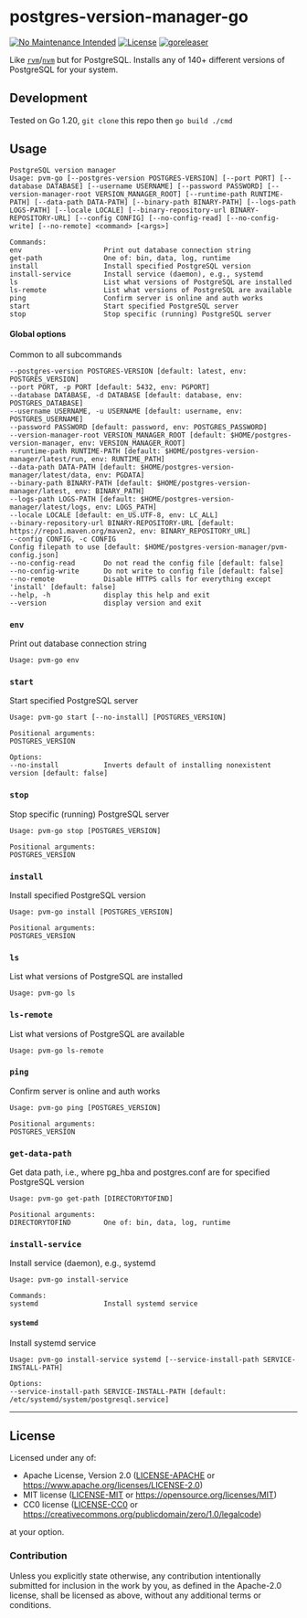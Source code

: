 postgres-version-manager-go
===========================
[![No Maintenance Intended](http://unmaintained.tech/badge.svg)](http://unmaintained.tech)
[![License](https://img.shields.io/badge/license-Apache--2.0%20OR%20MIT%20OR%20CC0-blue.svg)](https://opensource.org/licenses/Apache-2.0)
[![goreleaser](https://github.com/offscale/postgres-version-manager-go/actions/workflows/release.yml/badge.svg)](https://github.com/offscale/postgres-version-manager-go/actions/workflows/release.yml)

Like [`rvm`](https://rvm.io)/[`nvm`](https://github.com/nvm-sh/nvm) but for PostgreSQL. Installs any of 140+ different versions of PostgreSQL for your system.

## Development

Tested on Go 1.20, `git clone` this repo then `go build ./cmd`

## Usage

    PostgreSQL version manager
    Usage: pvm-go [--postgres-version POSTGRES-VERSION] [--port PORT] [--database DATABASE] [--username USERNAME] [--password PASSWORD] [--version-manager-root VERSION_MANAGER_ROOT] [--runtime-path RUNTIME-PATH] [--data-path DATA-PATH] [--binary-path BINARY-PATH] [--logs-path LOGS-PATH] [--locale LOCALE] [--binary-repository-url BINARY-REPOSITORY-URL] [--config CONFIG] [--no-config-read] [--no-config-write] [--no-remote] <command> [<args>]
    
    Commands:
    env                    Print out database connection string
    get-path               One of: bin, data, log, runtime
    install                Install specified PostgreSQL version
    install-service        Install service (daemon), e.g., systemd
    ls                     List what versions of PostgreSQL are installed
    ls-remote              List what versions of PostgreSQL are available
    ping                   Confirm server is online and auth works
    start                  Start specified PostgreSQL server
    stop                   Stop specific (running) PostgreSQL server

#### Global options

Common to all subcommands

    --postgres-version POSTGRES-VERSION [default: latest, env: POSTGRES_VERSION]
    --port PORT, -p PORT [default: 5432, env: PGPORT]
    --database DATABASE, -d DATABASE [default: database, env: POSTGRES_DATABASE]
    --username USERNAME, -u USERNAME [default: username, env: POSTGRES_USERNAME]
    --password PASSWORD [default: password, env: POSTGRES_PASSWORD]
    --version-manager-root VERSION_MANAGER_ROOT [default: $HOME/postgres-version-manager, env: VERSION_MANAGER_ROOT]
    --runtime-path RUNTIME-PATH [default: $HOME/postgres-version-manager/latest/run, env: RUNTIME_PATH]
    --data-path DATA-PATH [default: $HOME/postgres-version-manager/latest/data, env: PGDATA]
    --binary-path BINARY-PATH [default: $HOME/postgres-version-manager/latest, env: BINARY_PATH]
    --logs-path LOGS-PATH [default: $HOME/postgres-version-manager/latest/logs, env: LOGS_PATH]
    --locale LOCALE [default: en_US.UTF-8, env: LC_ALL]
    --binary-repository-url BINARY-REPOSITORY-URL [default: https://repo1.maven.org/maven2, env: BINARY_REPOSITORY_URL]
    --config CONFIG, -c CONFIG
    Config filepath to use [default: $HOME/postgres-version-manager/pvm-config.json]
    --no-config-read       Do not read the config file [default: false]
    --no-config-write      Do not write to config file [default: false]
    --no-remote            Disable HTTPS calls for everything except 'install' [default: false]
    --help, -h             display this help and exit
    --version              display version and exit

### `env`

Print out database connection string

    Usage: pvm-go env

### `start`

Start specified PostgreSQL server

    Usage: pvm-go start [--no-install] [POSTGRES_VERSION]
    
    Positional arguments:
    POSTGRES_VERSION
    
    Options:
    --no-install           Inverts default of installing nonexistent version [default: false]

### `stop`

Stop specific (running) PostgreSQL server

    Usage: pvm-go stop [POSTGRES_VERSION]
    
    Positional arguments:
    POSTGRES_VERSION

### `install`

Install specified PostgreSQL version
    
    Usage: pvm-go install [POSTGRES_VERSION]
    
    Positional arguments:
    POSTGRES_VERSION

### `ls`

List what versions of PostgreSQL are installed

    Usage: pvm-go ls

### `ls-remote`

List what versions of PostgreSQL are available

    Usage: pvm-go ls-remote

### `ping`

Confirm server is online and auth works

    Usage: pvm-go ping [POSTGRES_VERSION]
    
    Positional arguments:
    POSTGRES_VERSION

### `get-data-path`

Get data path, i.e., where pg_hba and postgres.conf are for specified PostgreSQL version

    Usage: pvm-go get-path [DIRECTORYTOFIND]
    
    Positional arguments:
    DIRECTORYTOFIND        One of: bin, data, log, runtime

### `install-service`

Install service (daemon), e.g., systemd

    Usage: pvm-go install-service

    Commands:
    systemd                Install systemd service

#### `systemd`

Install systemd service

    Usage: pvm-go install-service systemd [--service-install-path SERVICE-INSTALL-PATH]
    
    Options:
    --service-install-path SERVICE-INSTALL-PATH [default: /etc/systemd/system/postgresql.service]

---

## License

Licensed under any of:

- Apache License, Version 2.0 ([LICENSE-APACHE](LICENSE-APACHE) or <https://www.apache.org/licenses/LICENSE-2.0>)
- MIT license ([LICENSE-MIT](LICENSE-MIT) or <https://opensource.org/licenses/MIT>)
- CC0 license ([LICENSE-CC0](LICENSE-CC0) or <https://creativecommons.org/publicdomain/zero/1.0/legalcode>)

at your option.

### Contribution

Unless you explicitly state otherwise, any contribution intentionally submitted
for inclusion in the work by you, as defined in the Apache-2.0 license, shall be
licensed as above, without any additional terms or conditions.
